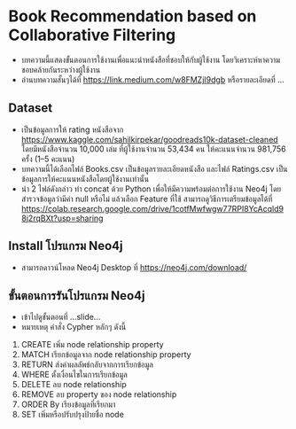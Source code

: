 # Book Recommendation based on  Collaborative Filtering
  * บทความนี้แสดงขั้นตอนการใช้งานเพื่อแนะนำหนังสือที่ชอบให้กับผู้ใช้งาน โดยวิเคราะห์หาความชอบคล้ายกันระหว่างผู้ใช้งาน
  * อ่านบทความสั้นๆได้ที่ https://link.medium.com/w8FMZjI9dgb หรือรายละเอียดที่ ...
## Dataset
  * เป็นข้อมูลการให้ rating หนังสือจาก https://www.kaggle.com/sahilkirpekar/goodreads10k-dataset-cleaned โดยมีหนังสือจำนวน 10,000 เล่ม ที่ผู้ใช้งานจำนวน 53,434 คน ให้คะแนนจำนวน 981,756 ครั้ง (1–5 คะแนน)
  * บทความนี้ได้เลือกไฟล์ Books.csv เป็นข้อมูลรายละเอียดหนังสือ และไฟล์ Ratings.csv เป็นข้อมูลการให้คะแนนหนังสือโดยผู้ใช้งานเท่านั้น
  * นำ 2 ไฟล์ดังกล่าว ทำ concat ด้วย Python เพื่อให้มีความพร้อมต่อการใช้งาน Neo4j โดยสำรวจข้อมูลว่ามีค่า null หรือไม่ แล้วเลือก Feature ที่ใช้ สามารถดูวิธีการเตรียมข้อมูลได้ที่ https://colab.research.google.com/drive/1cotfMwfwgw77RPI8YcAcqld98j2rqBXt?usp=sharing
## Install โปรแกรม Neo4j
  * สามารถดาวน์โหลด Neo4j Desktop ที่ https://neo4j.com/download/
## ขั้นตอนการรันโปรแกรม Neo4j
  * เข้าไปดูขั้นตอนที่ ...slide...
  * หมายเหตุ คำสั่ง Cypher หลักๆ ดังนี้
  1. CREATE เพิ่ม node relationship property
  2. MATCH เรียกข้อมูลจาก node relationship property
  3. RETURN ส่งค่าผลลัพธ์กลับจากการเรียกข้อมูล
  4. WHERE ตั้งเงื่อนไขในการเรียกข้อมูล
  5. DELETE ลบ node relationship
  6. REMOVE ลบ property ของ node relationship
  7. ORDER By เรียงข้อมูลที่เรียกมา
  8. SET เพิ่มหรือปรับปรุงป้ายชื่อ node
